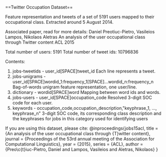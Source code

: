 ==Twitter Occupation Dataset==

Feature representation and tweets of a set of 5191 users mapped to their occupational class. Extracted around 5 August 2014.

Associated paper, read for more details:
Daniel Preotiuc-Pietro, Vasileios Lampos, Nikolaos Aletras
An analysis of the user occupational class through Twitter content
ACL 2015

Total number of users: 5191
Total number of tweet ids: 10796836

Contents:
1. jobs-tweetids - user_id[SPACE]tweet_id
   Each line represents a tweet.
2. jobs-unigrams - user_id[SPACE]wordid_1:frequency_1[SPACE]...wordid_n:frequency_n
   Bag-of-words unigram feature representation, one user/line.
3. dictionary - wordid[SPACE]word
   Mapping between word ids and words.
4. jobs-users - user_id[SPACE]occupation_code
   Resolved 3-digit SOC code for each user.
5. keywords - occupation_code,occupation_description,"keyphrase_1, ..., keyphrase_n"
   3-digit SOC code, its corresponding class description and the keyphrases for jobs in this category used for identifying users

If you are using this dataset, please cite:
@inproceedings{jobs15acl,
	title = {An analysis of the user occupational class through {T}witter content},
	journal = {Proceedings of the 53rd annual meeting of the Association for Computational Linguistics},
	year = {2015},
	series = {ACL},
	author = {Preo\c{t}iuc-Pietro, Daniel and Lampos, Vasileios and Aletras, Nikolaos}
}
